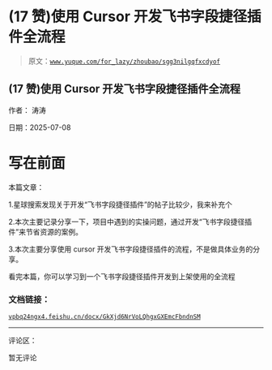 # (17 赞)使用 Cursor 开发飞书字段捷径插件全流程

> 原文：[`www.yuque.com/for_lazy/zhoubao/sgg3nilgqfxcdyof`](https://www.yuque.com/for_lazy/zhoubao/sgg3nilgqfxcdyof)

## (17 赞)使用 Cursor 开发飞书字段捷径插件全流程

作者： 涛涛

日期：2025-07-08

# 写在前面

本篇文章：

1.星球搜索发现关于开发“飞书字段捷径插件”的帖子比较少，我来补充个

2.本次主要记录分享一下，项目中遇到的实操问题，通过开发“飞书字段捷径插件”来节省资源的案例。

3.本次主要分享使用 cursor 开发飞书字段捷径插件的流程，不是做具体业务的分享。

看完本篇，你可以学习到一个飞书字段捷径插件开发到上架使用的全流程

### 文档链接：

[`vpbq24ngx4.feishu.cn/docx/GkXjd6NrVoLQhgxGXEmcFbndnSM`](https://vpbq24ngx4.feishu.cn/docx/GkXjd6NrVoLQhgxGXEmcFbndnSM)

* * *

评论区：

暂无评论
